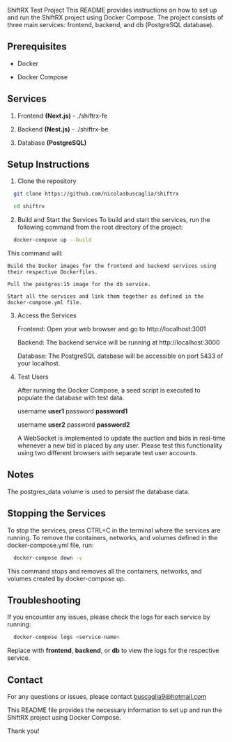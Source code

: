 ShiftRX Test Project
This README provides instructions on how to set up and run the ShiftRX project using Docker Compose. The project consists of three main services: frontend, backend, and db (PostgreSQL database).

## Prerequisites

- Docker

- Docker Compose

## Services

1. Frontend **(Next.js)** - ./shiftrx-fe

2. Backend **(Nest.js)** - ./shiftrx-be

3. Database **(PostgreSQL)**

## Setup Instructions

1. Clone the repository

```bash
  git clone https://github.com/nicolasbuscaglia/shiftrx

  cd shiftrx
```

2. Build and Start the Services
   To build and start the services, run the following command from the root directory of the project:

```bash
  docker-compose up --build
```

This command will:

    Build the Docker images for the frontend and backend services using their respective Dockerfiles.

    Pull the postgres:15 image for the db service.

    Start all the services and link them together as defined in the docker-compose.yml file.

3. Access the Services

   Frontend: Open your web browser and go to http://localhost:3001

   Backend: The backend service will be running at http://localhost:3000

   Database: The PostgreSQL database will be accessible on port 5433 of your localhost.

4. Test Users

   After running the Docker Compose, a seed script is executed to populate the database with test data.

   username **user1** password **password1**

   username **user2** password **password2**

   A WebSocket is implemented to update the auction and bids in real-time whenever a new bid is placed by any user. Please test this functionality using two different browsers with separate test user accounts.

## Notes

The postgres_data volume is used to persist the database data.

## Stopping the Services

To stop the services, press CTRL+C in the terminal where the services are running. To remove the containers, networks, and volumes defined in the docker-compose.yml file, run:

```bash
  docker-compose down -v
```

This command stops and removes all the containers, networks, and volumes created by docker-compose up.

## Troubleshooting

If you encounter any issues, please check the logs for each service by running:

```bash
  docker-compose logs <service-name>
```

Replace <service-name> with **frontend**, **backend**, or **db** to view the logs for the respective service.

## Contact

For any questions or issues, please contact buscaglia9@hotmail.com

This README file provides the necessary information to set up and run the ShiftRX project using Docker Compose.

Thank you!
